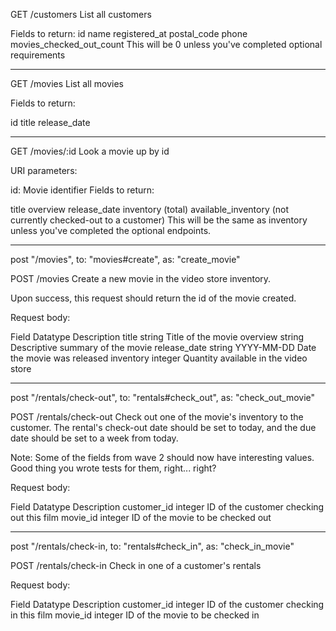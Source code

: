 <!-- Read the API Requirements below and create a pseudo-code "routes" file that specifies
The endpoints your API will need
The HTTP verbs each endpoint will use
Any data that must be provided to the endpoint in order for it to do its work -->

GET /customers
List all customers

Fields to return:
id
name
registered_at
postal_code
phone
movies_checked_out_count
This will be 0 unless you've completed optional requirements

----------------------------
GET /movies
List all movies

Fields to return:

id
title
release_date

------------------------------

GET /movies/:id
Look a movie up by id

URI parameters:

id: Movie identifier
Fields to return:

title
overview
release_date
inventory (total)
available_inventory (not currently checked-out to a customer)
This will be the same as inventory unless you've completed the optional endpoints.

----------------------
post "/movies", to: "movies#create", as: "create_movie"

POST /movies
Create a new movie in the video store inventory.

Upon success, this request should return the id of the movie created.

Request body:

Field	                Datatype	   Description
title	                  string	       Title of the movie
overview	         string	      Descriptive summary of the movie
release_date	   string         YYYY-MM-DD	Date the movie was released
inventory	         integer	      Quantity available in the video store

---------------------------
post "/rentals/check-out", to: "rentals#check_out", as: "check_out_movie"

POST /rentals/check-out
Check out one of the movie's inventory to the customer. The rental's check-out date should be set to today, and the due date should be set to a week from today.

Note: Some of the fields from wave 2 should now have interesting values. Good thing you wrote tests for them, right... right?

Request body:

Field	                Datatype	   Description
customer_id	     integer	      ID of the customer checking out this film
movie_id	         integer	      ID of the movie to be checked out

---------------------------
post "/rentals/check-in, to: "rentals#check_in", as: "check_in_movie"

POST /rentals/check-in
Check in one of a customer's rentals

Request body:

Field	                Datatype	     Description
customer_id    	 integer	       ID of the customer checking in this film
movie_id	         integer	        ID of the movie to be checked in
